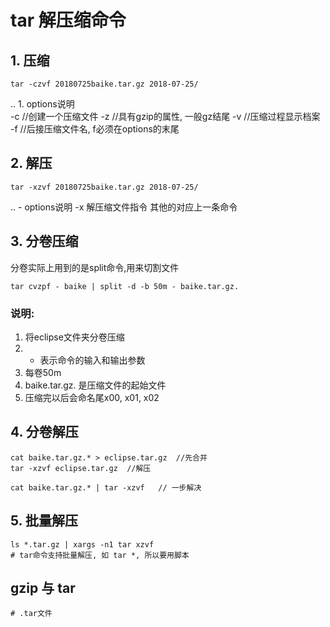 # tar 解压缩命令
## 1. 压缩
```shell
tar -czvf 20180725baike.tar.gz 2018-07-25/
```
.. 1. options说明  
    -c //创建一个压缩文件
    -z //具有gzip的属性, 一般gz结尾
    -v //压缩过程显示档案
    -f //后接压缩文件名, f必须在options的末尾

## 2. 解压
```
tar -xzvf 20180725baike.tar.gz 2018-07-25/
```
.. - options说明
    -x 解压缩文件指令
    其他的对应上一条命令
    
## 3. 分卷压缩
分卷实际上用到的是split命令,用来切割文件
```
tar cvzpf - baike | split -d -b 50m - baike.tar.gz.
```

### 说明:
1. 将eclipse文件夹分卷压缩
2. - 表示命令的输入和输出参数
3. 每卷50m
4. baike.tar.gz. 是压缩文件的起始文件
5. 压缩完以后会命名尾x00, x01, x02

## 4. 分卷解压
```
cat baike.tar.gz.* > eclipse.tar.gz  //先合并
tar -xzvf eclipse.tar.gz  //解压
```

```
cat baike.tar.gz.* | tar -xzvf   // 一步解决
```

## 5. 批量解压
```
ls *.tar.gz | xargs -n1 tar xzvf
# tar命令支持批量解压, 如 tar *, 所以要用脚本
```

## gzip 与 tar
```
# .tar文件
```